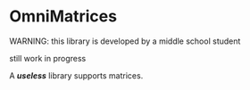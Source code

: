 # OmniMatrices

WARNING: this library is developed by a middle school student

still work in progress

A ***useless*** library supports matrices.
